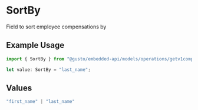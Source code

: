 # SortBy

Field to sort employee compensations by

## Example Usage

```typescript
import { SortBy } from "@gusto/embedded-api/models/operations/getv1companiescompanyidpayrollspayrollid.js";

let value: SortBy = "last_name";
```

## Values

```typescript
"first_name" | "last_name"
```